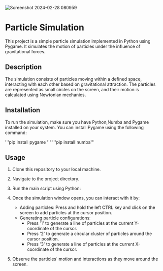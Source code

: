 
![Screenshot 2024-02-28 080959](https://github.com/amalsam/Gravity/assets/47856775/1768e687-ef29-4c4c-a752-397b634cd9a2)

# Particle Simulation

This project is a simple particle simulation implemented in Python using Pygame. It simulates the motion of particles under the influence of gravitational forces.

## Description

The simulation consists of particles moving within a defined space, interacting with each other based on gravitational attraction. The particles are represented as small circles on the screen, and their motion is calculated using Newtonian mechanics.

## Installation

To run the simulation, make sure you have Python,Numba and Pygame installed on your system. You can install Pygame using the following command:

'''pip install pygame '''
'''pip install numba'''


## Usage

1. Clone this repository to your local machine.
2. Navigate to the project directory.
3. Run the main script using Python:


4. Once the simulation window opens, you can interact with it by:
   - Adding particles: Press and hold the left CTRL key and click on the screen to add particles at the cursor position.
   - Generating particle configurations:
     - Press '1' to generate a line of particles at the current Y-coordinate of the cursor.
     - Press '2' to generate a circular cluster of particles around the cursor position.
     - Press '3' to generate a line of particles at the current X-coordinate of the cursor.

5. Observe the particles' motion and interactions as they move around the screen.







